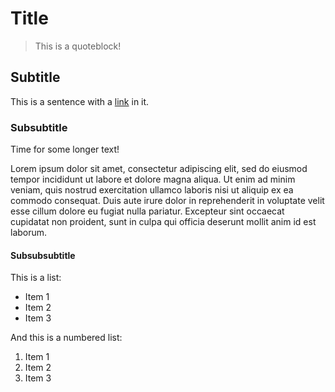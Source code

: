 # Title

> This is a quoteblock!

## Subtitle

This is a sentence with a [link](example.com) in it.

### Subsubtitle

Time for some longer text!

Lorem ipsum dolor sit amet, consectetur adipiscing elit, sed do eiusmod tempor incididunt ut labore et dolore magna aliqua. Ut enim ad minim veniam, quis nostrud exercitation ullamco laboris nisi ut aliquip ex ea commodo consequat. Duis aute irure dolor in reprehenderit in voluptate velit esse cillum dolore eu fugiat nulla pariatur. Excepteur sint occaecat cupidatat non proident, sunt in culpa qui officia deserunt mollit anim id est laborum.

#### Subsubsubtitle

This is a list:

- Item 1
- Item 2
- Item 3

And this is a numbered list:

1. Item 1
2. Item 2
3. Item 3
